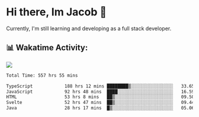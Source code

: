 # Hi there, Im Jacob 👋
Currently, I'm still learning and developing as a full stack developer.

## 📊 Wakatime Activity:

![](https://wakatime.com/share/@bfeff6fe-7f39-433c-bc17-53e716b9a274/c1084c79-5b1a-4658-a9e1-8a8ffabbc873.svg)

<!--START_SECTION:waka-->

```txt
Total Time: 557 hrs 55 mins

TypeScript            188 hrs 12 mins ████████▒░░░░░░░░░░░░░░░░   33.65 %
JavaScript            92 hrs 48 mins  ████░░░░░░░░░░░░░░░░░░░░░   16.59 %
HTML                  53 hrs 8 mins   ██▒░░░░░░░░░░░░░░░░░░░░░░   09.50 %
Svelte                52 hrs 47 mins  ██▒░░░░░░░░░░░░░░░░░░░░░░   09.44 %
Java                  28 hrs 17 mins  █▒░░░░░░░░░░░░░░░░░░░░░░░   05.06 %
```

<!--END_SECTION:waka-->
